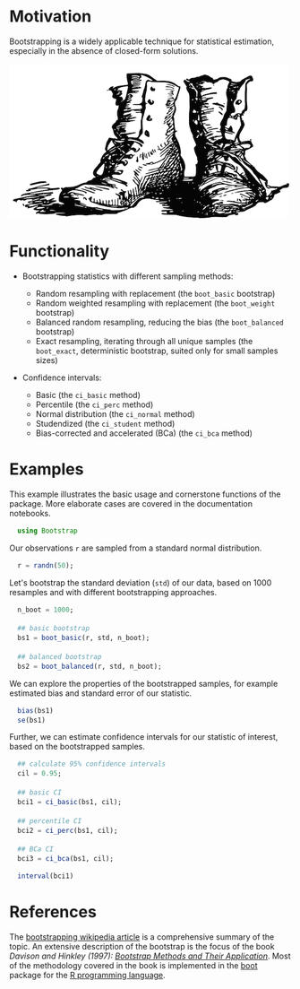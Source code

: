 # Motivation

Bootstrapping is a widely applicable technique for statistical estimation,
especially in the absence of closed-form solutions.

![img](bootstraps.png)

# Functionality

- Bootstrapping statistics with different sampling methods:
  - Random resampling with replacement (the `boot_basic` bootstrap)
  - Random weighted resampling with replacement (the `boot_weight` bootstrap)
  - Balanced random resampling, reducing the bias (the `boot_balanced` bootstrap)
  - Exact resampling, iterating through all unique samples (the `boot_exact`,
    deterministic bootstrap, suited only for small samples sizes)

- Confidence intervals:
  - Basic (the `ci_basic` method)
  - Percentile (the `ci_perc` method)
  - Normal distribution (the `ci_normal` method)
  - Studendized (the `ci_student` method)
  - Bias-corrected and accelerated (BCa) (the `ci_bca` method)


# Examples

This example illustrates the basic usage and cornerstone functions of the package.
More elaborate cases are covered in the documentation notebooks.

```julia
  using Bootstrap
```

Our observations `r` are sampled from a standard normal distribution.

```julia
  r = randn(50);
```

Let's bootstrap the standard deviation (`std`) of our data, based on 1000
resamples and with different bootstrapping approaches.

```julia
  n_boot = 1000;

  ## basic bootstrap
  bs1 = boot_basic(r, std, n_boot);

  ## balanced bootstrap
  bs2 = boot_balanced(r, std, n_boot);
```

We can explore the properties of the bootstrapped samples, for example estimated
bias and standard error of our statistic.

```julia
  bias(bs1)
  se(bs1)
```

Further, we can estimate confidence intervals for our statistic of interest,
based on the bootstrapped samples.

```julia
  ## calculate 95% confidence intervals
  cil = 0.95;

  ## basic CI
  bci1 = ci_basic(bs1, cil);

  ## percentile CI
  bci2 = ci_perc(bs1, cil);

  ## BCa CI
  bci3 = ci_bca(bs1, cil);
```

```julia
  interval(bci1)
```

# References

The [bootstrapping wikipedia article](https://en.wikipedia.org/wiki/Bootstrapping_(statistics)) is a comprehensive summary of the topic.  An
extensive description of the bootstrap is the focus of the book *Davison and
Hinkley (1997): [Bootstrap Methods and Their Application](http://statwww.epfl.ch/davison/BMA/)*.  Most of the
methodology covered in the book is implemented in the [boot](http://cran.r-project.org/web/packages/boot/index.html) package for the [R
programming language](http://www.r-project.org/).
